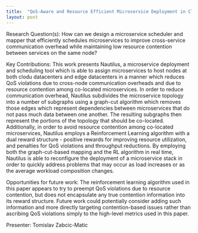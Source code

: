 ```yaml
---
title:  "QoS-Aware and Resource Efficient Microservice Deployment in Cloud-Edge Continuum"
layout: post
---
```


Research Question(s): How can we design a microservice scheduler and mapper that efficiently schedules microservices to improve cross-service communication overhead while maintaining low resource contention between services on the same node?

Key Contributions: This work presents Nautilus, a microservice deployment and scheduling tool which is able to assign microservices to host nodes at both clodu datacenters and edge datacenters in a manner which reduces QoS violations due to cross-node communication overheads and due to resource contention among co-located microservices. In order to reduce communication overhead, Nautilus subdivides the microservice topology into a number of subgraphs using a graph-cut algorithm which removes those edges which represent dependencies between microservices that do not pass much data between one another. The resulting subgraphs then represent the portions of the topology that should be co-located. Additionally, in order to avoid resource contention among co-located microservices, Nautilus employs a Reinforcement Learning algorithm with a dual reward structure - positive rewards for improving resource utilization, and penalties for QoS violations and throughput reductions. By employing both the graph-cut-based mapping and the RL algorithm in real time, Nautilus is able to reconfigure the deployment of a microservice stack in order to quickly address problems that may occur as load increases or as the average workload composition changes.

Opportunities for future work: The reinforcement learning algorithm used in this paper appears to try to preempt QoS violations due to resource contention, but does not encapsulate any true contention information into its reward structure. Future work could potentially consider adding such information and more directly targeting contention-based issues rather than ascribing QoS violations simply to the high-level metrics used in this paper.

Presenter: Tomislav Zabcic-Matic

